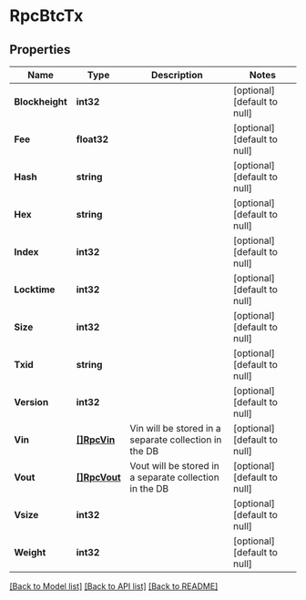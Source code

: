 # RpcBtcTx

## Properties
Name | Type | Description | Notes
------------ | ------------- | ------------- | -------------
**Blockheight** | **int32** |  | [optional] [default to null]
**Fee** | **float32** |  | [optional] [default to null]
**Hash** | **string** |  | [optional] [default to null]
**Hex** | **string** |  | [optional] [default to null]
**Index** | **int32** |  | [optional] [default to null]
**Locktime** | **int32** |  | [optional] [default to null]
**Size** | **int32** |  | [optional] [default to null]
**Txid** | **string** |  | [optional] [default to null]
**Version** | **int32** |  | [optional] [default to null]
**Vin** | [**[]RpcVin**](rpc.Vin.md) | Vin will be stored in a separate collection in the DB | [optional] [default to null]
**Vout** | [**[]RpcVout**](rpc.Vout.md) | Vout will be stored in a separate collection in the DB | [optional] [default to null]
**Vsize** | **int32** |  | [optional] [default to null]
**Weight** | **int32** |  | [optional] [default to null]

[[Back to Model list]](../README.md#documentation-for-models) [[Back to API list]](../README.md#documentation-for-api-endpoints) [[Back to README]](../README.md)



